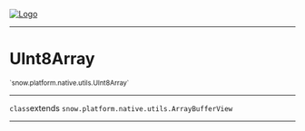 
[![Logo](../../../../../images/logo.png)](../../../../../api/index.html)

---



<h1>UInt8Array</h1>
<small>`snow.platform.native.utils.UInt8Array`</small>



---

`class`extends <code><span>snow.platform.native.utils.ArrayBufferView</span></code>

---

&nbsp;
&nbsp;

